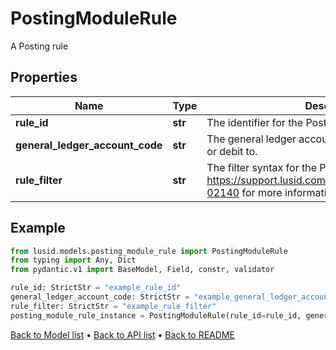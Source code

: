# PostingModuleRule

A Posting rule
## Properties
Name | Type | Description | Notes
------------ | ------------- | ------------- | -------------
**rule_id** | **str** | The identifier for the Posting Rule. | 
**general_ledger_account_code** | **str** | The general ledger account to post the Activity credit or debit to. | 
**rule_filter** | **str** | The filter syntax for the Posting Rule. See https://support.lusid.com/knowledgebase/article/KA-02140 for more information on filter syntax. | 
## Example

```python
from lusid.models.posting_module_rule import PostingModuleRule
from typing import Any, Dict
from pydantic.v1 import BaseModel, Field, constr, validator

rule_id: StrictStr = "example_rule_id"
general_ledger_account_code: StrictStr = "example_general_ledger_account_code"
rule_filter: StrictStr = "example_rule_filter"
posting_module_rule_instance = PostingModuleRule(rule_id=rule_id, general_ledger_account_code=general_ledger_account_code, rule_filter=rule_filter)

```

[Back to Model list](../README.md#documentation-for-models) &#8226; [Back to API list](../README.md#documentation-for-api-endpoints) &#8226; [Back to README](../README.md)

